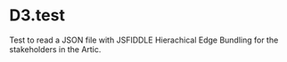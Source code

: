 D3.test
=======
Test to read a JSON file with JSFIDDLE
Hierachical Edge Bundling for the stakeholders in the Artic.
